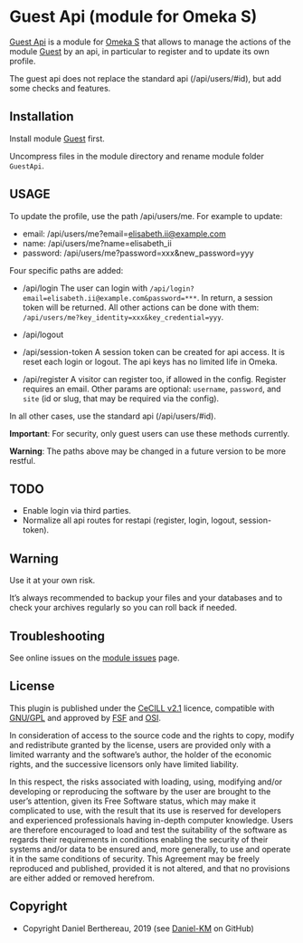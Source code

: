 Guest Api (module for Omeka S)
===================================

[Guest Api] is a module for [Omeka S] that allows to manage the actions of the
module [Guest] by an api, in particular to register and to update its own
profile.

The guest api does not replace the standard api (/api/users/#id), but add some
checks and features.


Installation
------------

Install module [Guest] first.

Uncompress files in the module directory and rename module folder `GuestApi`.


USAGE
-----

To update the profile, use the path /api/users/me. For example to update:
- email: /api/users/me?email=elisabeth.ii@example.com
- name: /api/users/me?name=elisabeth_ii
- password: /api/users/me?password=xxx&new_password=yyy

Four specific paths are added:

- /api/login
  The user can login with `/api/login?email=elisabeth.ii@example.com&password=***`.
  In return, a session token will be returned. All other actions can be done
  with them: `/api/users/me?key_identity=xxx&key_credential=yyy`.

- /api/logout

- /api/session-token
  A session token can be created for api access. It is reset each login or
  logout. The api keys has no limited life in Omeka.

- /api/register
  A visitor can register too, if allowed in the config. Register requires an
  email. Other params are optional: `username`, `password`, and `site` (id or
  slug, that may be required via the config).

In all other cases, use the standard api (/api/users/#id).

**Important**: For security, only guest users can use these methods currently.

**Warning**: The paths above may be changed in a future version to be more restful.


TODO
----

- Enable login via third parties.
- Normalize all api routes for restapi (register, login, logout, session-token).


Warning
-------

Use it at your own risk.

It’s always recommended to backup your files and your databases and to check
your archives regularly so you can roll back if needed.


Troubleshooting
---------------

See online issues on the [module issues] page.


License
-------

This plugin is published under the [CeCILL v2.1] licence, compatible with
[GNU/GPL] and approved by [FSF] and [OSI].

In consideration of access to the source code and the rights to copy, modify and
redistribute granted by the license, users are provided only with a limited
warranty and the software’s author, the holder of the economic rights, and the
successive licensors only have limited liability.

In this respect, the risks associated with loading, using, modifying and/or
developing or reproducing the software by the user are brought to the user’s
attention, given its Free Software status, which may make it complicated to use,
with the result that its use is reserved for developers and experienced
professionals having in-depth computer knowledge. Users are therefore encouraged
to load and test the suitability of the software as regards their requirements
in conditions enabling the security of their systems and/or data to be ensured
and, more generally, to use and operate it in the same conditions of security.
This Agreement may be freely reproduced and published, provided it is not
altered, and that no provisions are either added or removed herefrom.


Copyright
---------

* Copyright Daniel Berthereau, 2019 (see [Daniel-KM] on GitHub)


[Guest Api]: https://github.com/Daniel-KM/Omeka-S-module-GuestApi
[Guest]: https://github.com/Daniel-KM/Omeka-S-module-Guest
[Omeka S]: https://www.omeka.org/s
[module issues]: https://github.com/Daniel-KM/Omeka-S-module-GuestApi/issues
[CeCILL v2.1]: https://www.cecill.info/licences/Licence_CeCILL_V2.1-en.html
[GNU/GPL]: https://www.gnu.org/licenses/gpl-3.0.html
[FSF]: https://www.fsf.org
[OSI]: http://opensource.org
[Daniel-KM]: https://github.com/Daniel-KM "Daniel Berthereau"
